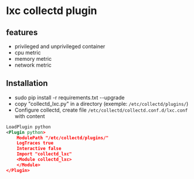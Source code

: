 # lxc collectd plugin

## features

* privileged and unprivileged container
* cpu metric
* memory metric
* network metric

## Installation

* sudo pip install -r requirements.txt --upgrade
* copy "collectd_lxc.py" in a directory (exemple: `/etc/collectd/plugins/`)
* Configure collectd, create file `/etc/collectd/collectd.conf.d/lxc.conf` with content

````xml
LoadPlugin python
<Plugin python>
    ModulePath "/etc/collectd/plugins/"
    LogTraces true
    Interactive false
    Import "collectd_lxc"
    <Module collectd_lxc>
    </Module>
</Plugin>
````
